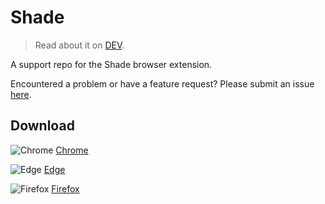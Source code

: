 # Shade

> Read about it on [DEV](https://dev.to/praneetloke/i-wrote-a-browser-extension-to-protect-your-privacy-1nje).

A support repo for the Shade browser extension.

Encountered a problem or have a feature request? Please submit an issue [here](https://github.com/praneetloke/shade-browser-extension/issues/new/choose).

## Download

![Chrome](https://www.google.com/images/icons/product/chrome_web_store-32.png) [Chrome](https://chrome.google.com/webstore/detail/shade/denfadghfapneeflooogfflmnnebpjha)

![Edge](https://microsoftedge.microsoft.com/favicon.ico) [Edge](https://microsoftedge.microsoft.com/addons/detail/shade/beejdgamkplgnpoabpkgpkdcbdhhnial)

![Firefox](https://addons.cdn.mozilla.net/favicon.ico?v=2) [Firefox](https://addons.mozilla.org/en-US/firefox/addon/privacy-shade/)
